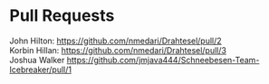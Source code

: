 # Pull Requests

John Hilton: https://github.com/nmedari/Drahtesel/pull/2 \
Korbin Hillan: https://github.com/nmedari/Drahtesel/pull/3 \
Joshua Walker https://github.com/jmjava444/Schneebesen-Team-Icebreaker/pull/1
